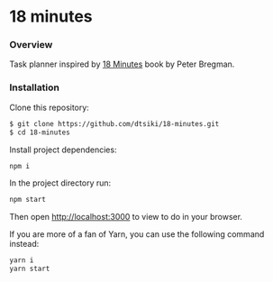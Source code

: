 # 18 minutes
### Overview
Task planner inspired by [18 Minutes](https://www.goodreads.com/en/book/show/12138871) book by Peter Bregman.

### Installation
Clone this repository:

```sh
$ git clone https://github.com/dtsiki/18-minutes.git
$ cd 18-minutes
```

Install project dependencies:

```sh
npm i
```

In the project directory run:

```sh
npm start
```

Then open [http://localhost:3000](http://localhost:3000) to view to do in your browser.

If you are more of a fan of Yarn, you can use the following command instead:

```sh
yarn i
yarn start
```